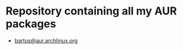 # Repository containing all my AUR packages
* [bartus@aur.archlinux.org][aur]

[aur]: https://aur.archlinux.org/packages/?K=bartus&SeB=m
